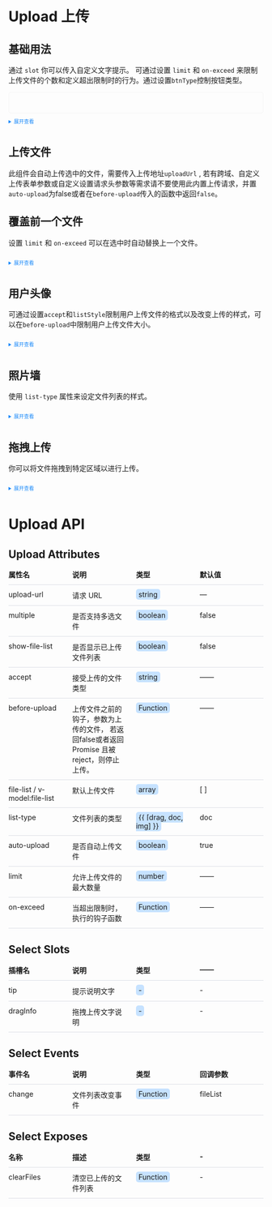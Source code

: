 <style>
    .containerx{
        width:100%;
    }
    .row{
        width:100%;
        display: flex !important;
        margin-bottom:10px;
        border-bottom: 1px solid #dcdfe6;
        padding-bottom:10px;
    }
    .col{
        width:25%;
        font-size:14px;
        margin-right:20px;
    }
    .example_upload{
        border: 1px solid #f5f5f5;
        border-radius: 5px;
        padding: 20px;
    }
  
    details > summary:first-of-type {
        font-size: 10px;
        padding: 8px 0;
        cursor: pointer;
        color: #1989fa;
    }
    .code{
        padding:2px 5px;
        background-color: #c6e2ff;
        border-radius: 5px;
    }
</style>

<script lang="ts" setup>
import { ref } from 'vue'

const fileList = ref([
  {
    name: 'kecat-logo.svg',
  },
  {
    name: 'kecat-logo2.svg',
  },
])
const fileList2 = ref([])
const imgList = ref([
    {
        url:'https://kecat.top/images/wallpaper/kiana.webp'
    },
    {
        url:'https://kecat.top/images/wallpaper/8.webp'
    },
    {
        url:'https://kecat.top/images/wallpaper/9.webp'
    },
    {
        url:'https://kecat.top/images/wallpaper/5.webp'
    },
    {
        url:'https://kecat.top/images/wallpaper/44.webp'
    }
])

const handleExceed: UploadProps['onExceed'] = (files, uploadFiles) => {
  console.log('Exceed')
}
const handleBeforeUpload = () => {
    return false
}
const beforeAvatarUpload: UploadProps['beforeUpload'] = (rawFile) => {
  if (rawFile.type !== 'image/jpeg') {
    ElMessage.error('Avatar picture must be JPG format!')
    return false
  } else if (rawFile.size / 1024 / 1024 > 2) {
    ElMessage.error('Avatar picture size can not exceed 2MB!')
    return false
  }
  return true
}
</script>

# Upload 上传

## 基础用法

通过 `slot` 你可以传入自定义文字提示。 可通过设置 `limit` 和 `on-exceed` 来限制上传文件的个数和定义超出限制时的行为。通过设置`btnType`控制按钮类型。

<div class="example_upload">
    <ke-upload v-model:file-list="fileList" :limit="3" :on-exceed="handleExceed" show-file-list :before-upload="handleBeforeUpload">
        <template #tip>
            <span>jpg/png files with a size less than 500KB.</span>
        </template>
    </ke-upload>
</div>

<details>
<summary>展开查看</summary>

```vue
<template>
    <ke-upload v-model:file-list="fileList" :limit="3" :on-exceed="handleExceed" show-file-list :before-upload="handleBeforeUpload">
        <template #tip>
            <span>jpg/png files with a size less than 500KB.</span>
        </template>
    </ke-upload>
</template>

<script lang="ts" setup>
import { ref } from 'vue'

const fileList = ref([
  {
    name: 'kecat-logo.svg',
  },
  {
    name: 'kecat-logo2.svg',
  },
])

const handleExceed: UploadProps['onExceed'] = (files, uploadFiles) => {
  console.log('Exceed')
}
const handleBeforeUpload = () => {
    return false
}
</script>
```

</details>

## 上传文件

此组件会自动上传选中的文件，需要传入上传地址`uploadUrl` , 若有跨域、自定义上传表单参数或自定义设置请求头参数等需求请不要使用此内置上传请求，并置`auto-upload`为false或者在`before-upload`传入的函数中返回`false`。

## 覆盖前一个文件

设置 `limit` 和 `on-exceed` 可以在选中时自动替换上一个文件。

<div class="example_transfer">
    <ke-upload v-model:file-list="fileList2" :limit="1" show-file-list :before-upload="handleBeforeUpload">
        <template #tip>
            <span>jpg/png files with a size less than 500KB.</span>
        </template>
    </ke-upload>
</div>

<details>
<summary>展开查看</summary>

```vue
<template>
    <ke-upload v-model:file-list="fileList" :limit="1" show-file-list :before-upload="handleBeforeUpload">
        <template #tip>
            <span>jpg/png files with a size less than 500KB.</span>
        </template>
    </ke-upload>
</template>

<script lang="ts" setup>
import { ref } from 'vue'

const fileList = ref([])

const handleBeforeUpload = () => {
    return false
}
</script>
```

</details>

## 用户头像

可通过设置`accept`和`listStyle`限制用户上传文件的格式以及改变上传的样式，可以在`before-upload`中限制用户上传文件大小。

<div class="example_transfer">
    <ke-upload v-model:file-list="fileList2" list-style="img" accept="image/jpeg" :before-upload="beforeAvatarUpload" />
</div>

<details>
<summary>展开查看</summary>

```vue
<template>
    <ke-upload 
        v-model:file-list="fileList" 
        list-style="img" 
        accept="image/jpeg" 
        :before-upload="beforeAvatarUpload" 
    />
</template>

<script lang="ts" setup>
import { ref } from 'vue'

const fileList = ref([])

const beforeAvatarUpload = (rawFile) => {
  if (rawFile.type !== 'image/jpeg') {
    ElMessage.error('Avatar picture must be JPG format!')
    return false
  } else if (rawFile.size / 1024 / 1024 > 2) {
    ElMessage.error('Avatar picture size can not exceed 2MB!')
    return false
  }
  return true
}
</script>
```

</details>

## 照片墙

使用 `list-type` 属性来设定文件列表的样式。

<div class="example_transfer">
    <ke-upload list-style="img" :img-list="imgList" :before-upload="handleBeforeUpload"></ke-upload>
</div>

<details>
<summary>展开查看</summary>

```vue
<template>
    <ke-upload list-style="img" :img-list="imgList" :before-upload="handleBeforeUpload"></ke-upload>
</template>

<script lang="ts" setup>
import { ref } from 'vue'
const imgList = ref([
    {
        url:'https://kecat.top/images/wallpaper/kiana.webp'
    },
    {
        url:'https://kecat.top/images/wallpaper/8.webp'
    },
    {
        url:'https://kecat.top/images/wallpaper/9.webp'
    },
    {
        url:'https://kecat.top/images/wallpaper/5.webp'
    },
    {
        url:'https://kecat.top/images/wallpaper/44.webp'
    }
])

const handleBeforeUpload = () => {
    return false
}
</script>
```

</details>

## 拖拽上传

你可以将文件拖拽到特定区域以进行上传。

<div class="example_transfer">
    <ke-upload
        list-style="drag"
        v-model:file-list="fileList"
        :limit="3"
        :on-exceed="handleExceed"
        show-file-list
        :before-upload="handleBeforeUpload"
    >
        <template #dragInfo>
            <span>拖拽到此处上传</span>
        </template>
        <template #tip>
            <span>这里是tip</span>
        </template>
    </ke-upload>
</div>

<details>
<summary>展开查看</summary>

```vue
<template>
    <ke-upload
        list-style="drag"
        v-model:file-list="fileList"
        :limit="3"
        :on-exceed="handleExceed"
        show-file-list
        :before-upload="handleBeforeUpload"
    >
        <template #dragInfo>
            <span>拖拽到此处上传</span>
        </template>
        <template #tip>
            <span>这里是tip</span>
        </template>
    </ke-upload>
</template>

<script lang="ts" setup>
import { ref } from 'vue'

const fileList = ref([
  {
    name: 'kecat-logo.svg',
  },
  {
    name: 'kecat-logo2.svg',
  },
])
const handleExceed: UploadProps['onExceed'] = (files, uploadFiles) => {
  console.log('Exceed')
}
const handleBeforeUpload = () => {
    return false
}
</script>
```

</details>

# Upload API

## Upload Attributes

<div class="example_transfer">
    <div class="containerx">
        <div class="row">
            <div class="col"><b>属性名</b></div>
            <div class="col"><b>说明</b></div>
            <div class="col"><b>类型</b></div>
            <div class="col"><b>默认值</b></div>
        </div>
        <div class="row">
            <div class="col">upload-url</div>
            <div class="col">请求 URL</div>
            <div class="col"><span class="code">string</span></div>
            <div class="col"> — </div>
        </div>
        <div class="row">
            <div class="col">multiple</div>
            <div class="col">是否支持多选文件</div>
            <div class="col"><span class="code">boolean</span></div>
            <div class="col"> false </div>
        </div>
        <div class="row">
            <div class="col">show-file-list</div>
            <div class="col">是否显示已上传文件列表</div>
            <div class="col"><span class="code">boolean</span></div>
            <div class="col"> false </div>
        </div>
        <div class="row">
            <div class="col">accept</div>
            <div class="col">接受上传的文件类型</div>
            <div class="col"><span class="code">string</span></div>
            <div class="col"> —— </div>
        </div>
        <div class="row">
            <div class="col">before-upload</div>
            <div class="col">上传文件之前的钩子，参数为上传的文件， 若返回false或者返回 Promise 且被 reject，则停止上传。</div>
            <div class="col"><span class="code">Function</span></div>
            <div class="col"> —— </div>
        </div>
        <div class="row">
            <div class="col">file-list / v-model:file-list</div>
            <div class="col">默认上传文件</div>
            <div class="col"><span class="code">array</span></div>
            <div class="col"> [ ] </div>
        </div>
        <div class="row">
            <div class="col">list-type</div>
            <div class="col">文件列表的类型</div>
            <div class="col"><span class="code">{{ [drag, doc, img] }}</span></div>
            <div class="col"> doc </div>
        </div>
        <div class="row">
            <div class="col">auto-upload</div>
            <div class="col">是否自动上传文件</div>
            <div class="col"><span class="code">boolean</span></div>
            <div class="col"> true </div>
        </div>
        <div class="row">
            <div class="col">limit</div>
            <div class="col">允许上传文件的最大数量</div>
            <div class="col"><span class="code">number</span></div>
            <div class="col"> —— </div>
        </div>
        <div class="row">
            <div class="col">on-exceed</div>
            <div class="col">当超出限制时，执行的钩子函数</div>
            <div class="col"><span class="code">Function</span></div>
            <div class="col"> —— </div>
        </div>
    </div>
</div>

## Select Slots

<div class="example_transfer">
    <div class="containerx">
        <div class="row">
            <div class="col"><b>插槽名</b></div>
            <div class="col"><b>说明</b></div>
            <div class="col"><b>类型</b></div>
            <div class="col"><b>——</b></div>
        </div>
        <div class="row">
            <div class="col">tip</div>
            <div class="col">提示说明文字</div>
            <div class="col"><span class="code">-</span></div>
            <div class="col">-</div>
        </div>
        <div class="row">
            <div class="col">dragInfo</div>
            <div class="col">拖拽上传文字说明</div>
            <div class="col"><span class="code">-</span></div>
            <div class="col">-</div>
        </div>
    </div>
</div>

## Select Events

<div class="example_transfer">
    <div class="containerx">
        <div class="row">
            <div class="col"><b>事件名</b></div>
            <div class="col"><b>说明</b></div>
            <div class="col"><b>类型</b></div>
            <div class="col"><b>回调参数</b></div>
        </div>
        <div class="row">
            <div class="col">change</div>
            <div class="col">文件列表改变事件</div>
            <div class="col"><span class="code">Function</span></div>
            <div class="col">fileList</div>
        </div>
    </div>
</div>

## Select Exposes

<div class="example_transfer">
    <div class="containerx">
        <div class="row">
            <div class="col"><b>名称</b></div>
            <div class="col"><b>描述</b></div>
            <div class="col"><b>类型</b></div>
            <div class="col"><b>-</b></div>
        </div>
        <div class="row">
            <div class="col">clearFiles</div>
            <div class="col">清空已上传的文件列表</div>
            <div class="col"><span class="code">Function</span></div>
            <div class="col">-</div>
        </div>
    </div>
</div>
